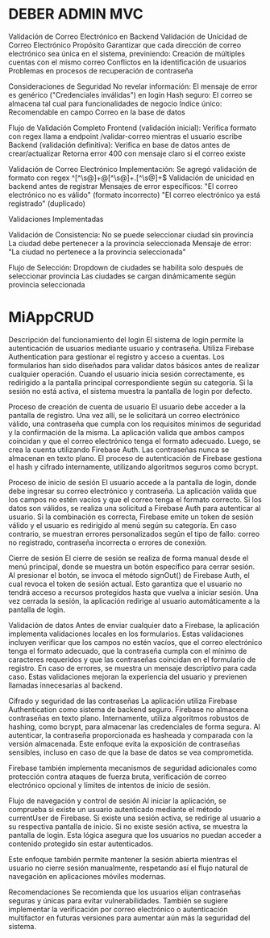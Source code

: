 # DEBER ADMIN MVC
Validación de Correo Electrónico en Backend
Validación de Unicidad de Correo Electrónico
Propósito
Garantizar que cada dirección de correo electrónico sea única en el sistema, previniendo:
Creación de múltiples cuentas con el mismo correo
Conflictos en la identificación de usuarios
Problemas en procesos de recuperación de contraseña

Consideraciones de Seguridad
No revelar información: El mensaje de error es genérico ("Credenciales inválidas") en login
Hash seguro: El correo se almacena tal cual para funcionalidades de negocio
Índice único: Recomendable en campo Correo en la base de datos

Flujo de Validación Completo
Frontend (validación inicial):
Verifica formato con regex
llama a endpoint /validar-correo mientras el usuario escribe
Backend (validación definitiva):
Verifica en base de datos antes de crear/actualizar
Retorna error 400 con mensaje claro si el correo existe

Validación de Correo Electrónico
Implementación:
Se agregó validación de formato con regex ^[^\s@]+@[^\s@]+\.[^\s@]+$
Validación de unicidad en backend antes de registrar
Mensajes de error específicos:
"El correo electrónico no es válido" (formato incorrecto)
"El correo electrónico ya está registrado" (duplicado)

Validaciones Implementadas

Validación de Consistencia:
No se puede seleccionar ciudad sin provincia
La ciudad debe pertenecer a la provincia seleccionada
Mensaje de error: "La ciudad no pertenece a la provincia seleccionada"

Flujo de Selección:
Dropdown de ciudades se habilita solo después de seleccionar provincia
Las ciudades se cargan dinámicamente según provincia seleccionada


# MiAppCRUD

Descripción del funcionamiento del login
El sistema de login permite la autenticación de usuarios mediante usuario y contraseña. Utiliza Firebase Authentication para gestionar el registro y acceso a cuentas. Los formularios han sido diseñados para validar datos básicos antes de realizar cualquier operación. Cuando el usuario inicia sesión correctamente, es redirigido a la pantalla principal correspondiente según su categoría. Si la sesión no está activa, el sistema muestra la pantalla de login por defecto.

Proceso de creación de cuenta de usuario
El usuario debe acceder a la pantalla de registro. Una vez allí, se le solicitará un correo electrónico válido, una contraseña que cumpla con los requisitos mínimos de seguridad y la confirmación de la misma. La aplicación valida que ambos campos coincidan y que el correo electrónico tenga el formato adecuado. Luego, se crea la cuenta utilizando Firebase Auth. Las contraseñas nunca se almacenan en texto plano. El proceso de autenticación de Firebase gestiona el hash y cifrado internamente, utilizando algoritmos seguros como bcrypt.

Proceso de inicio de sesión
El usuario accede a la pantalla de login, donde debe ingresar su correo electrónico y contraseña. La aplicación valida que los campos no estén vacíos y que el correo tenga el formato correcto. Si los datos son válidos, se realiza una solicitud a Firebase Auth para autenticar al usuario. Si la combinación es correcta, Firebase emite un token de sesión válido y el usuario es redirigido al menú según su categoría. En caso contrario, se muestran errores personalizados según el tipo de fallo: correo no registrado, contraseña incorrecta o errores de conexión.

Cierre de sesión
El cierre de sesión se realiza de forma manual desde el menú principal, donde se muestra un botón específico para cerrar sesión. Al presionar el botón, se invoca el método signOut() de Firebase Auth, el cual revoca el token de sesión actual. Esto garantiza que el usuario no tendrá acceso a recursos protegidos hasta que vuelva a iniciar sesión. Una vez cerrada la sesión, la aplicación redirige al usuario automáticamente a la pantalla de login.

Validación de datos
Antes de enviar cualquier dato a Firebase, la aplicación implementa validaciones locales en los formularios. Estas validaciones incluyen verificar que los campos no estén vacíos, que el correo electrónico tenga el formato adecuado, que la contraseña cumpla con el mínimo de caracteres requeridos y que las contraseñas coincidan en el formulario de registro. En caso de errores, se muestra un mensaje descriptivo para cada caso. Estas validaciones mejoran la experiencia del usuario y previenen llamadas innecesarias al backend.

Cifrado y seguridad de las contraseñas
La aplicación utiliza Firebase Authentication como sistema de backend seguro. Firebase no almacena contraseñas en texto plano. Internamente, utiliza algoritmos robustos de hashing, como bcrypt, para almacenar las credenciales de forma segura. Al autenticar, la contraseña proporcionada es hasheada y comparada con la versión almacenada. Este enfoque evita la exposición de contraseñas sensibles, incluso en caso de que la base de datos se vea comprometida.

Firebase también implementa mecanismos de seguridad adicionales como protección contra ataques de fuerza bruta, verificación de correo electrónico opcional y límites de intentos de inicio de sesión.

Flujo de navegación y control de sesión
Al iniciar la aplicación, se comprueba si existe un usuario autenticado mediante el método currentUser de Firebase. Si existe una sesión activa, se redirige al usuario a su respectiva pantalla de inicio. Si no existe sesión activa, se muestra la pantalla de login. Esta lógica asegura que los usuarios no puedan acceder a contenido protegido sin estar autenticados.

Este enfoque también permite mantener la sesión abierta mientras el usuario no cierre sesión manualmente, respetando así el flujo natural de navegación en aplicaciones móviles modernas.

Recomendaciones
Se recomienda que los usuarios elijan contraseñas seguras y únicas para evitar vulnerabilidades. También se sugiere implementar la verificación por correo electrónico o autenticación multifactor en futuras versiones para aumentar aún más la seguridad del sistema.


